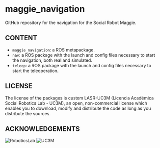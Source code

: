 # maggie_navigation

GitHub repository for the navigation for the Social Robot Maggie.

## CONTENT

- `maggie_navigation`: a ROS metapackage.
- `nav`: a ROS package with the launch and config files necessary to start the navigation, both real and simulated.
- `teleop`: a ROS package with the launch and config files necessary to start the teleoperation.

## LICENSE

The license of the packages is custom LASR-UC3M (Licencia Académica Social Robotics Lab - UC3M), an open, non-commercial license which enables you to download, modify and distribute the code as long as you distribute the sources.  

## ACKNOWLEDGEMENTS

![RoboticsLab](http://ieee.uc3m.es/images/thumb/b/b6/Roboticslab_text_new.jpg/128px-Roboticslab_text_new.jpg)
![UC3M](http://ieee.uc3m.es/images/thumb/6/6b/Logo_uc3m_letras.png/256px-Logo_uc3m_letras.png)
